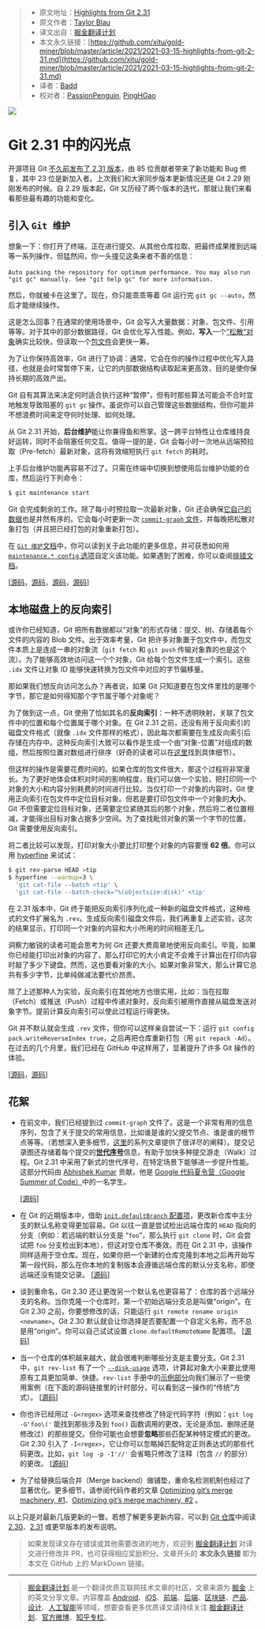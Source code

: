 > * 原文地址：[Highlights from Git 2.31](https://github.blog/2021-03-15-highlights-from-git-2-31/)
> * 原文作者：[Taylor Blau](https://github.blog/author/ttaylorr/)
> * 译文出自：[掘金翻译计划](https://github.com/xitu/gold-miner)
> * 本文永久链接：[https://github.com/xitu/gold-miner/blob/master/article/2021/2021-03-15-highlights-from-git-2-31.md](https://github.com/xitu/gold-miner/blob/master/article/2021/2021-03-15-highlights-from-git-2-31.md)
> * 译者：[Badd](https://juejin.cn/user/1134351730353207)
> * 校对者：[PassionPenguin](https://github.com/PassionPenguin), [PingHGao](https://github.com/PingHGao)

![](https://github.blog/wp-content/uploads/2021/03/git-2-31-0-release-banner.jpeg?fit=1200%2C630)

# Git 2.31 中的闪光点

开源项目 Git [不久前发布了 2.31 版本](https://lore.kernel.org/git/xmqqwnu8z03c.fsf@gitster.g/T/#u)，由 85 位贡献者带来了新功能和 Bug 修复，其中 23 位是新加入者。上次我们和大家同步版本更新情况还是 Git 2.29 刚刚发布的时候。自 2.29 版本起，Git 又历经了两个版本的迭代，那就让我们来看看那些最有趣的功能和变化。

## 引入 `Git 维护`

想象一下：你打开了终端，正在进行提交、从其他仓库拉取、把最终成果推到远端等一系列操作，但猛然间，你一头撞见这条来者不善的信息：

`Auto packing the repository for optimum performance. You may also`
`run "git gc" manually. See "git help gc" for more information.`

然后，你就被卡在这里了。现在，你只能乖乖等着 Git 运行完 `git gc --auto`，然后才能继续操作。

这是怎么回事？在通常的使用场景中，Git 会写入大量数据：对象、包文件、引用等等。对于其中的部分数据路径，Git 会优化写入性能。例如，**写入**一个[”松散“对象](https://git-scm.com/book/en/v2/Git-Internals-Git-Objects)确实比较快，但读取一个[包文件](https://git-scm.com/book/en/v2/Git-Internals-Packfiles)会更快一筹。

为了让你保持高效率，Git 进行了协调：通常，它会在你的操作过程中优化写入路径，也就是会时常暂停下来，让它的内部数据结构读取起来更高效，目的是使你保持长期的高效产出。

Git 自有其算法来决定何时适合执行这种“暂停”，但有时那些算法可能会不合时宜地触发导致阻塞的 `git gc` 操作。虽说你可以自己管理这些数据结构，但你可能并不想浪费时间来定夺何时处理、如何处理。

从 Git 2.31 开始，**后台维护**能让你兼得鱼和熊掌。这一跨平台特性让仓库维持良好运转，同时不会阻塞任何交互。值得一提的是，Git 会每小时一次地从远端预拉取（Pre-fetch）最新对象，这将有效缩短执行 `git fetch` 的耗时。

上手后台维护功能再容易不过了。只需在终端中切换到想使用后台维护功能的仓库，然后运行下列命令：

```bash
$ git maintenance start
```

Git 会完成剩余的工作。除了每小时预拉取一次最新对象，Git 还会确保[它自己的数据](https://github.blog/2020-12-17-commits-are-snapshots-not-diffs/)也是井然有序的。它会每小时更新一次 [`commit-graph` 文件](https://devblogs.microsoft.com/devops/updates-to-the-git-commit-graph-feature/)，并每晚把松散对象打包（并且把已经打包的对象重新打包）。

在 [`Git 维护`文档](https://git-scm.com/docs/git-maintenance)中，你可以读到关于此功能的更多信息，并可获悉如何用 [`maintenance.* config` 选项](https://git-scm.com/docs/git-config#Documentation/git-config.txt-maintenanceauto)自定义该功能。如果遇到了困难，你可以查阅[排错文档](https://git-scm.com/docs/git-maintenance#_troubleshooting)。

\[[源码](https://github.com/git/git/compare/e1cfff676549cdcd702cbac105468723ef2722f4...25914c4fdeefd99b06e134496dfb9bbb58a5c417)，[源码](https://github.com/git/git/compare/26bb5437f6defed72996b6a2bb1ff9121ec297ff...e841a79a131d8ce491cf04d0ca3e24f139a10b82)，[源码](https://github.com/git/git/compare/c042c455d4ffb9b5ed0c280301b5661f3efad572...0016b618182f642771dc589cf0090289f9fe1b4f)，[源码](https://github.com/git/git/compare/4151fdb1c76c1a190ac9241b67223efd19f3e478...3797a0a7b7aa8d0abd1b7ff7b95a40a9739d9278)\]

## 本地磁盘上的反向索引

或许你已经知道，Git 把所有数据都以“对象”的形式存储：提交、树、存储着每个文件的内容的 Blob 文件。出于效率考量，Git 把许多对象置于包文件中，而包文件本质上是连成一串的对象流（`git fetch` 和 `git push` 传输对象靠的也是这个流）。为了能够高效地访问这一个个对象，Git 给每个包文件生成一个索引。这些 `.idx` 文件让对象 ID 能够快速转换为包文件中对应的字节偏移量。

那如果我们想反向访问怎么办？再者说，如果 Git 只知道要在包文件里找的是哪个字节，那它是如何得知那个字节属于哪个对象呢？

为了做到这一点，Git 使用了恰如其名的**反向索引**：一种不透明映射，关联了包文件中的位置和每个位置属于哪个对象。在 Git 2.31 之前，还没有用于反向索引的磁盘文件格式（就像 `.idx` 文件那样的格式），因此每次都需要在生成反向索引后存储在内存中。这种反向索引大致可以看作是生成一个由“对象-位置”对组成的数组，然后按照位置对数组进行排序（好奇的读者可以在[这里](https://github.com/git/git/blob/v2.31.0/pack-revindex.c#L26-L177)找到具体细节）。

但这样的操作是需要花费时间的。如果仓库的包文件很大，那这个过程将非常漫长。为了更好地体会体积对时间的影响程度，我们可以做一个实验，把打印同一个对象的大小和内容分别耗费的时间进行比较。当仅打印一个对象的内容时，Git 使用正向索引在包文件中定位目标对象。但若是要打印包文件中一个对象的**大小**，Git 不但需要定位目标对象，还需要定位紧随其后的那个对象，然后将二者位置相减，才能得出目标对象占据多少空间。为了查找毗邻对象的第一个字节的位置，Git 需要使用反向索引。

将二者比较可以发现，打印对象大小要比打印整个对象的内容要慢 **62 倍**。你可以用 [hyperfine](https://github.com/sharkdp/hyperfine) 来试试：

```bash
$ git rev-parse HEAD >tip
$ hyperfine --warmup=3 \
  'git cat-file --batch <tip' \
  'git cat-file --batch-check="%(objectsize:disk)" <tip'
```

在 2.31 版本中，Git 终于能把反向索引序列化成一种新的磁盘文件格式，这种格式的文件扩展名为 `.rev`。生成反向索引磁盘文件后，我们再重复上述实验，这次的结果显示，打印同一个对象的内容和大小所用的时间相差无几。

洞察力敏锐的读者可能会思考为何 Git 还要大费周章地使用反向索引。毕竟，如果你已经能打印出对象的内容了，那么打印它的大小肯定不会难于计算出在打印内容时敲了多少下键盘。然而，这也要看对象的大小。如果对象非常大，那么计算它总共有多少字节，比单纯做减法要代价昂贵。

除了上述那种人为实验，反向索引在其他地方也很实用，比如：当在拉取（Fetch）或推送（Push）过程中传递对象时，反向索引被用作直接从磁盘发送对象字节。提前计算反向索引可以使此过程运行得更快。

Git 并不默认就会生成 `.rev` 文件，但你可以这样亲自尝试一下：运行 `git config pack.writeReverseIndex true`，之后再把仓库重新打包（用 `git repack -Ad`）。在过去的几个月里，我们已经在 GitHub 中这样用了，显著提升了许多 Git 操作的体验。

\[[源码](https://github.com/git/git/compare/381dac23491ee3d80e00787449f0f1c70449419c...779412b9d99544ae71eefabb699a109b1638f96c)，[源码](https://github.com/git/git/compare/2c873f97913994f8478a9078ff8b62e17378a0ed...6885cd7dc573b1750b8d895820b8b2f56285f070)\]

## 花絮

* 在前文中，我们已经提到过 `commit-graph` 文件了。这是一个非常有用的信息序列，包含了关于提交的常用信息，比如谁是谁的父提交节点、谁是谁的根节点等等。（若想深入更多细节，[这里](https://devblogs.microsoft.com/devops/supercharging-the-git-commit-graph/)的系列文章提供了很详尽的阐释）。提交记录图还存储着每个提交的[**世代序号**](https://devblogs.microsoft.com/devops/supercharging-the-git-commit-graph-iii-generations/)信息，有助于加快多种提交游走（Walk）过程。Git 2.31 中采用了新式的世代序号，在特定场景下能够进一步提升性能。这部分代码由 [Abhishek Kumar](https://abhishekkumar2718.github.io/) 贡献，他是 [Google 代码夏令营（Google Summer of Code）](https://summerofcode.withgoogle.com/)中的一名学生。
    
    \[[源码](https://github.com/git/git/compare/328c10930387d301560f7cbcd3351cc485a13381...5a3b130cad0d5c770f766e3af6d32b41766374c0)\]
    
* 在 Git 的近期版本中，借助 [`init.defaultBranch` 配置项](https://git-scm.com/docs/git-config#Documentation/git-config.txt-initdefaultBranch)，更改新仓库中主分支的默认名称变得更加容易。Git 以往一直是尝试检出远端仓库的 `HEAD` 指向的分支（例如：若远端的默认分支是 “`foo`“，那么执行 `git clone` 时，Git 会尝试把 `foo` 分支检出到本地），但这对空仓库不奏效。而在 Git 2.31 中，该操作同样适用于空仓库。现在，如果你把一个新建的仓库克隆到本地之后再开始写第一段代码，那么在你本地的复制版本会遵循远端仓库的默认分支名称，即使远端还没有提交记录。 \[[源码](https://github.com/git/git/compare/0871fb9af5aa03a56c42a9257589248624d75eb8...4f37d45706514a4b3d0259d26f719678a0cf3521)\]
    
* 谈到重命名，Git 2.30 还让更改另一个默认名也更容易了：仓库的首个远端分支的名称。当你克隆一个仓库时，第一个初始远端分支总是叫做“origin”。在 Git 2.30 之前，你要想修改的话，只能运行 `git remote rename origin <newname>`。Git 2.30 默认就会让你选择是否要配置一个自定义名称，而不总是用“origin”。你可以自己试试设置 `clone.defaultRemoteName` 配置项。 \[[源码](https://github.com/git/git/compare/de0a7effc86aadf6177fdcea52b5ae24c7a85911...de9ed3ef3740f8227cc924e845032954d1f1b1b7)\]
    
* 当一个仓库的体积越来越大，就会很难判断哪些分支是主要分支。Git 2.31 中，`git rev-list` 有了一个 [`--disk-usage`](https://git-scm.com/docs/git-rev-list#Documentation/git-rev-list.txt---disk-usage) 选项，计算起对象大小来要比使用原有工具更加简单、快捷。`rev-list` 手册中的[示例部分](https://git-scm.com/docs/git-rev-list#_examples)向我们展示了一些使用案例（在下面的源码链接里的计时部分，可以看到这一操作的“传统”方式）。 \[[源码](https://github.com/git/git/commit/16950f8384afa5106b1ce57da07a964c2aaef3f7)\]
    
* 你也许已经用过 `-G<regex>` 选项来查找修改了特定代码字符（例如：`git log -G'foo\('` 能找到那些涉及到 `foo()` 函数调用的更改，无论是添加、删除还是修改过）的那些提交。但你可能也会想要**忽略**那些匹配某种特定模式的更改。Git 2.30 引入了 `-I<regex>`，它让你可以忽略掉匹配特定正则表达式的那些代码更改。比如，`git log -p -I'//'` 会省略只修改了注释（包含 `//` 的部分）的更改。 \[[源码](https://github.com/git/git/commit/296d4a94e7231a1d57356889f51bff57a1a3c5a1)\]
    
* 为了给替换后端合并（Merge backend）做铺垫，重命名检测机制也经过了显著优化。更多细节，请参阅代码作者的文章 [Optimizing git’s merge machinery, #1](https://medium.com/palantir/optimizing-gits-merge-machinery-1-127ceb0ef2a1)、[Optimizing git’s merge machinery, #2](https://medium.com/palantir/optimizing-gits-merge-machinery-2-d81391b97878) 。

以上只是对最新几版更新的一瞥。若想了解更多更新内容，可以到 [Git 仓库](https://github.com/git/git)中阅读 [2.30](https://github.com/git/git/blob/v2.31.0/Documentation/RelNotes/2.30.0.txt)、[2.31](https://github.com/git/git/blob/v2.31.0/Documentation/RelNotes/2.31.0.txt) 或更早版本的发布说明。

> 如果发现译文存在错误或其他需要改进的地方，欢迎到 [掘金翻译计划](https://github.com/xitu/gold-miner) 对译文进行修改并 PR，也可获得相应奖励积分。文章开头的 **本文永久链接** 即为本文在 GitHub 上的 MarkDown 链接。

---

> [掘金翻译计划](https://github.com/xitu/gold-miner) 是一个翻译优质互联网技术文章的社区，文章来源为 [掘金](https://juejin.im) 上的英文分享文章。内容覆盖 [Android](https://github.com/xitu/gold-miner#android)、[iOS](https://github.com/xitu/gold-miner#ios)、[前端](https://github.com/xitu/gold-miner#前端)、[后端](https://github.com/xitu/gold-miner#后端)、[区块链](https://github.com/xitu/gold-miner#区块链)、[产品](https://github.com/xitu/gold-miner#产品)、[设计](https://github.com/xitu/gold-miner#设计)、[人工智能](https://github.com/xitu/gold-miner#人工智能)等领域，想要查看更多优质译文请持续关注 [掘金翻译计划](https://github.com/xitu/gold-miner)、[官方微博](http://weibo.com/juejinfanyi)、[知乎专栏](https://zhuanlan.zhihu.com/juejinfanyi)。
